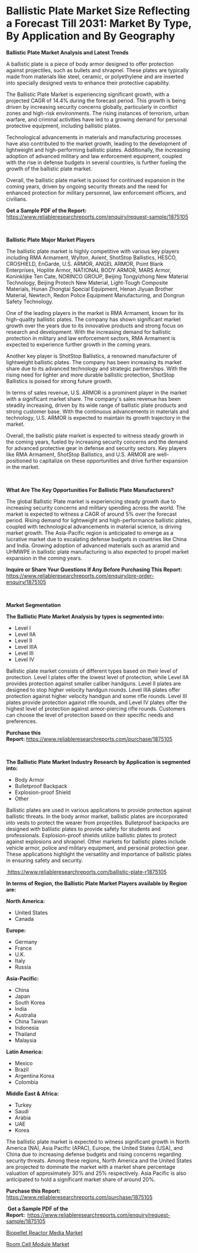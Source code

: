 <p><h1>Ballistic Plate Market Size Reflecting a Forecast Till 2031: Market By Type, By Application and By Geography</h1></p><p><strong>Ballistic Plate Market Analysis and Latest Trends</strong></p>
<p><p>A ballistic plate is a piece of body armor designed to offer protection against projectiles, such as bullets and shrapnel. These plates are typically made from materials like steel, ceramic, or polyethylene and are inserted into specially designed vests to enhance their protective capability.</p><p>The Ballistic Plate Market is experiencing significant growth, with a projected CAGR of 14.4% during the forecast period. This growth is being driven by increasing security concerns globally, particularly in conflict zones and high-risk environments. The rising instances of terrorism, urban warfare, and criminal activities have led to a growing demand for personal protective equipment, including ballistic plates.</p><p>Technological advancements in materials and manufacturing processes have also contributed to the market growth, leading to the development of lightweight and high-performing ballistic plates. Additionally, the increasing adoption of advanced military and law enforcement equipment, coupled with the rise in defense budgets in several countries, is further fueling the growth of the ballistic plate market.</p><p>Overall, the ballistic plate market is poised for continued expansion in the coming years, driven by ongoing security threats and the need for enhanced protection for military personnel, law enforcement officers, and civilians.</p></p>
<p><strong>Get a Sample PDF of the Report:&nbsp;</strong> <a href="https://www.reliableresearchreports.com/enquiry/request-sample/1875105">https://www.reliableresearchreports.com/enquiry/request-sample/1875105</a></p>
<p>&nbsp;</p>
<p><strong>Ballistic Plate Major Market Players</strong></p>
<p><p>The ballistic plate market is highly competitive with various key players including RMA Armament, Wylton, Avient, ShotStop Ballistics, HESCO, CROSHIELD, EnGarde, U.S. ARMOR, ANGEL ARMOR, Point Blank Enterprises, Hoplite Armor, NATIONAL BODY ARMOR, MARS Armor, Koninklijke Ten Cate, NORINCO GROUP, Beijing Tongyizhong New Material Technology, Beijing Protech New Material, Light-Tough Composite Materials, Hunan Zhongtai Special Equipment, Henan Jiyuan Brother Material, Newtech, Redon Police Equipment Manufacturing, and Dongrun Safety Technology.</p><p>One of the leading players in the market is RMA Armament, known for its high-quality ballistic plates. The company has shown significant market growth over the years due to its innovative products and strong focus on research and development. With the increasing demand for ballistic protection in military and law enforcement sectors, RMA Armament is expected to experience further growth in the coming years.</p><p>Another key player is ShotStop Ballistics, a renowned manufacturer of lightweight ballistic plates. The company has been increasing its market share due to its advanced technology and strategic partnerships. With the rising need for lighter and more durable ballistic protection, ShotStop Ballistics is poised for strong future growth.</p><p>In terms of sales revenue, U.S. ARMOR is a prominent player in the market with a significant market share. The company's sales revenue has been steadily increasing, driven by its wide range of ballistic plate products and strong customer base. With the continuous advancements in materials and technology, U.S. ARMOR is expected to maintain its growth trajectory in the market.</p><p>Overall, the ballistic plate market is expected to witness steady growth in the coming years, fueled by increasing security concerns and the demand for advanced protective gear in defense and security sectors. Key players like RMA Armament, ShotStop Ballistics, and U.S. ARMOR are well-positioned to capitalize on these opportunities and drive further expansion in the market.</p></p>
<p>&nbsp;</p>
<p><strong>What Are The Key Opportunities For Ballistic Plate Manufacturers?</strong></p>
<p><p>The global Ballistic Plate market is experiencing steady growth due to increasing security concerns and military spending across the world. The market is expected to witness a CAGR of around 5% over the forecast period. Rising demand for lightweight and high-performance ballistic plates, coupled with technological advancements in material science, is driving market growth. The Asia-Pacific region is anticipated to emerge as a lucrative market due to escalating defense budgets in countries like China and India. Growing adoption of advanced materials such as aramid and UHMWPE in ballistic plate manufacturing is also expected to propel market expansion in the coming years.</p></p>
<p><strong>Inquire or Share Your Questions If Any Before Purchasing This Report:</strong> <a href="https://www.reliableresearchreports.com/enquiry/pre-order-enquiry/1875105">https://www.reliableresearchreports.com/enquiry/pre-order-enquiry/1875105</a></p>
<p>&nbsp;</p>
<p><strong>Market Segmentation</strong></p>
<p><strong>The Ballistic Plate Market Analysis by types is segmented into:</strong></p>
<p><ul><li>Level Ⅰ</li><li>Level ⅡA</li><li>Level Ⅱ</li><li>Level ⅢA</li><li>Level Ⅲ</li><li>Level Ⅳ</li></ul></p>
<p><p>Ballistic plate market consists of different types based on their level of protection. Level Ⅰ plates offer the lowest level of protection, while Level ⅡA provides protection against smaller caliber handguns. Level Ⅱ plates are designed to stop higher velocity handgun rounds. Level ⅢA plates offer protection against higher velocity handgun and some rifle rounds. Level Ⅲ plates provide protection against rifle rounds, and Level Ⅳ plates offer the highest level of protection against armor-piercing rifle rounds. Customers can choose the level of protection based on their specific needs and preferences.</p></p>
<p><strong>Purchase this Report:&nbsp;</strong><a href="https://www.reliableresearchreports.com/purchase/1875105">https://www.reliableresearchreports.com/purchase/1875105</a></p>
<p>&nbsp;</p>
<p><strong>The Ballistic Plate Market Industry Research by Application is segmented into:</strong></p>
<p><ul><li>Body Armor</li><li>Bulletproof Backpack</li><li>Explosion-proof Shield</li><li>Other</li></ul></p>
<p><p>Ballistic plates are used in various applications to provide protection against ballistic threats. In the body armor market, ballistic plates are incorporated into vests to protect the wearer from projectiles. Bulletproof backpacks are designed with ballistic plates to provide safety for students and professionals. Explosion-proof shields utilize ballistic plates to protect against explosions and shrapnel. Other markets for ballistic plates include vehicle armor, police and military equipment, and personal protection gear. These applications highlight the versatility and importance of ballistic plates in ensuring safety and security.</p></p>
<p><a href="https://www.reliableresearchreports.com/ballistic-plate-r1875105">&nbsp;https://www.reliableresearchreports.com/ballistic-plate-r1875105</a></p>
<p><strong>In terms of Region, the Ballistic Plate Market Players available by Region are:</strong></p>
<p>
    <p> <strong> North America: </strong>
        <ul>
            <li>United States</li>
            <li>Canada</li>
        </ul>
        </p> 
    <p> <strong> Europe: </strong>
        <ul>
            <li>Germany</li>
            <li>France</li>
            <li>U.K.</li>
            <li>Italy</li>
            <li>Russia</li>
        </ul>
        </p> 
    <p> <strong> Asia-Pacific: </strong>
        <ul>
            <li>China</li>
            <li>Japan</li>
            <li>South Korea</li>
            <li>India</li>
            <li>Australia</li>
            <li>China Taiwan</li>
            <li>Indonesia</li>
            <li>Thailand</li>
            <li>Malaysia</li>
        </ul>
        </p> 
    <p> <strong> Latin America: </strong>
        <ul>
            <li>Mexico</li>
            <li>Brazil</li>
            <li>Argentina Korea</li>
            <li>Colombia</li>
        </ul>
        </p> 
    <p> <strong> Middle East & Africa: </strong>
        <ul>
            <li>Turkey</li>
            <li>Saudi</li>
            <li>Arabia</li>
            <li>UAE</li>
            <li>Korea</li>
        </ul>
    </p>
    </p>
<p><p>The ballistic plate market is expected to witness significant growth in North America (NA), Asia Pacific (APAC), Europe, the United States (USA), and China due to increasing defense budgets and rising concerns regarding security threats. Among these regions, North America and the United States are projected to dominate the market with a market share percentage valuation of approximately 30% and 25% respectively. Asia Pacific is also anticipated to hold a significant market share of around 20%.</p></p>
<p><strong>Purchase this Report: </strong><a href="https://www.reliableresearchreports.com/purchase/1875105">https://www.reliableresearchreports.com/purchase/1875105</a></p>
<p>&nbsp;<strong>Get a Sample PDF of the Report:&nbsp;&nbsp;</strong><a href="https://www.reliableresearchreports.com/enquiry/request-sample/1875105">https://www.reliableresearchreports.com/enquiry/request-sample/1875105</a></p>
<p><strong></strong></p>
<p><p><a href="https://github.com/khayangel/Market-Research-Report-List-4/blob/main/biopellet-reactor-media-market.md">Biopellet Reactor Media Market</a></p><p><a href="https://view.publitas.com/reportprime-1/market-forecast-global-room-cell-module-trends-and-impact-analysis-2024-2031-by-application-residential-non-residential-and-by-type-wood-steel-frame-concrete-others/">Room Cell Module Market</a></p></p>